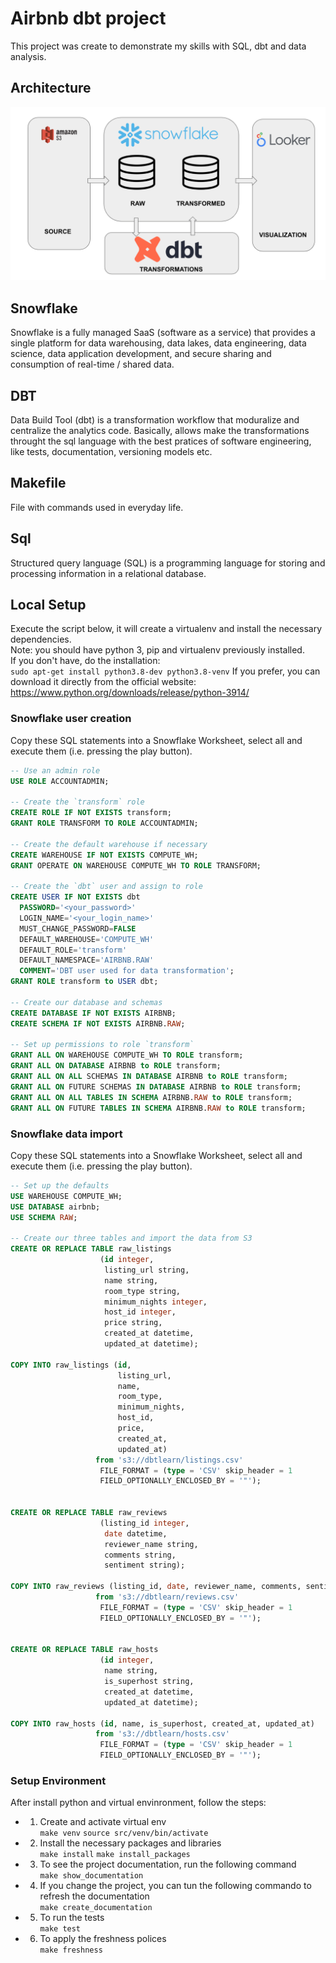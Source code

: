 # Airbnb dbt project
This project was create to demonstrate my skills with SQL, dbt and data analysis.

## Architecture
![architecture](assets/architecture.png)

## Snowflake
Snowflake is a fully managed SaaS (software as a service) that provides a single platform for data warehousing, data lakes, data engineering, data science, data application development, and secure sharing and consumption of real-time / shared data.

## DBT
Data Build Tool (dbt) is a transformation workflow that moduralize and centralize the analytics code. Basically, allows make the transformations throught the sql language with the best pratices of software engineering, like tests, documentation, versioning models etc.

## Makefile
File with commands used in everyday life.

## Sql
Structured query language (SQL) is a programming language for storing and processing information in a relational database.

## Local Setup
Execute the script below, it will create a virtualenv and install the necessary dependencies.<br>
Note: you should have python 3, pip and virtualenv previously installed.<br>
If you don't have, do the installation:<br>
`sudo apt-get install python3.8-dev python3.8-venv`
If you prefer, you can download it directly from the official website:<br>
https://www.python.org/downloads/release/python-3914/
<br>

### Snowflake user creation
Copy these SQL statements into a Snowflake Worksheet, select all and execute them (i.e. pressing the play button).

```sql
-- Use an admin role
USE ROLE ACCOUNTADMIN;

-- Create the `transform` role
CREATE ROLE IF NOT EXISTS transform;
GRANT ROLE TRANSFORM TO ROLE ACCOUNTADMIN;

-- Create the default warehouse if necessary
CREATE WAREHOUSE IF NOT EXISTS COMPUTE_WH;
GRANT OPERATE ON WAREHOUSE COMPUTE_WH TO ROLE TRANSFORM;

-- Create the `dbt` user and assign to role
CREATE USER IF NOT EXISTS dbt
  PASSWORD='<your_password>'
  LOGIN_NAME='<your_login_name>'
  MUST_CHANGE_PASSWORD=FALSE
  DEFAULT_WAREHOUSE='COMPUTE_WH'
  DEFAULT_ROLE='transform'
  DEFAULT_NAMESPACE='AIRBNB.RAW'
  COMMENT='DBT user used for data transformation';
GRANT ROLE transform to USER dbt;

-- Create our database and schemas
CREATE DATABASE IF NOT EXISTS AIRBNB;
CREATE SCHEMA IF NOT EXISTS AIRBNB.RAW;

-- Set up permissions to role `transform`
GRANT ALL ON WAREHOUSE COMPUTE_WH TO ROLE transform; 
GRANT ALL ON DATABASE AIRBNB to ROLE transform;
GRANT ALL ON ALL SCHEMAS IN DATABASE AIRBNB to ROLE transform;
GRANT ALL ON FUTURE SCHEMAS IN DATABASE AIRBNB to ROLE transform;
GRANT ALL ON ALL TABLES IN SCHEMA AIRBNB.RAW to ROLE transform;
GRANT ALL ON FUTURE TABLES IN SCHEMA AIRBNB.RAW to ROLE transform;

```

### Snowflake data import

Copy these SQL statements into a Snowflake Worksheet, select all and execute them (i.e. pressing the play button).

```sql
-- Set up the defaults
USE WAREHOUSE COMPUTE_WH;
USE DATABASE airbnb;
USE SCHEMA RAW;

-- Create our three tables and import the data from S3
CREATE OR REPLACE TABLE raw_listings
                    (id integer,
                     listing_url string,
                     name string,
                     room_type string,
                     minimum_nights integer,
                     host_id integer,
                     price string,
                     created_at datetime,
                     updated_at datetime);
                    
COPY INTO raw_listings (id,
                        listing_url,
                        name,
                        room_type,
                        minimum_nights,
                        host_id,
                        price,
                        created_at,
                        updated_at)
                   from 's3://dbtlearn/listings.csv'
                    FILE_FORMAT = (type = 'CSV' skip_header = 1
                    FIELD_OPTIONALLY_ENCLOSED_BY = '"');
                    

CREATE OR REPLACE TABLE raw_reviews
                    (listing_id integer,
                     date datetime,
                     reviewer_name string,
                     comments string,
                     sentiment string);
                    
COPY INTO raw_reviews (listing_id, date, reviewer_name, comments, sentiment)
                   from 's3://dbtlearn/reviews.csv'
                    FILE_FORMAT = (type = 'CSV' skip_header = 1
                    FIELD_OPTIONALLY_ENCLOSED_BY = '"');
                    

CREATE OR REPLACE TABLE raw_hosts
                    (id integer,
                     name string,
                     is_superhost string,
                     created_at datetime,
                     updated_at datetime);
                    
COPY INTO raw_hosts (id, name, is_superhost, created_at, updated_at)
                   from 's3://dbtlearn/hosts.csv'
                    FILE_FORMAT = (type = 'CSV' skip_header = 1
                    FIELD_OPTIONALLY_ENCLOSED_BY = '"');

```

### Setup Environment
After install python and virtual envinronment, follow the steps:<br>

* 1. Create and activate virtual env<br>
`make venv`
`source src/venv/bin/activate`

* 2. Install the necessary packages and libraries<br>
`make install`
`make install_packages`

* 3. To see the project documentation, run the following command<br>
`make show_documentation`

* 4. If you change the project, you can tun the following commando to refresh the documentation<br>
`make create_documentation`

* 5. To run the tests<br>
`make test`

* 6. To apply the freshness polices<br>
`make freshness`
